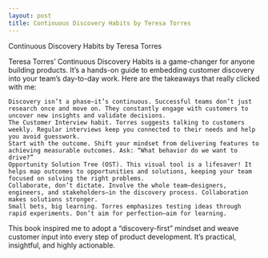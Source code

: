 ```yaml
---
layout: post
title: Continuous Discovery Habits by Teresa Torres
---
```


Continuous Discovery Habits by Teresa Torres

Teresa Torres’ Continuous Discovery Habits is a game-changer for anyone building products. It’s a hands-on guide to embedding customer discovery into your team’s day-to-day work. Here are the takeaways that really clicked with me:

    Discovery isn’t a phase—it’s continuous. Successful teams don’t just research once and move on. They constantly engage with customers to uncover new insights and validate decisions.
    The Customer Interview habit. Torres suggests talking to customers weekly. Regular interviews keep you connected to their needs and help you avoid guesswork.
    Start with the outcome. Shift your mindset from delivering features to achieving measurable outcomes. Ask: “What behavior do we want to drive?”
    Opportunity Solution Tree (OST). This visual tool is a lifesaver! It helps map outcomes to opportunities and solutions, keeping your team focused on solving the right problems.
    Collaborate, don’t dictate. Involve the whole team—designers, engineers, and stakeholders—in the discovery process. Collaboration makes solutions stronger.
    Small bets, big learning. Torres emphasizes testing ideas through rapid experiments. Don’t aim for perfection—aim for learning.

This book inspired me to adopt a “discovery-first” mindset and weave customer input into every step of product development. It’s practical, insightful, and highly actionable.